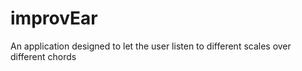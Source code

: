 # improvEar
An application designed to let the user listen to different scales over different chords
